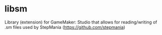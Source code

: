 # libsm

Library (extension) for GameMaker: Studio that allows for reading/writing of .sm files used by StepMania (https://github.com/stepmania)
